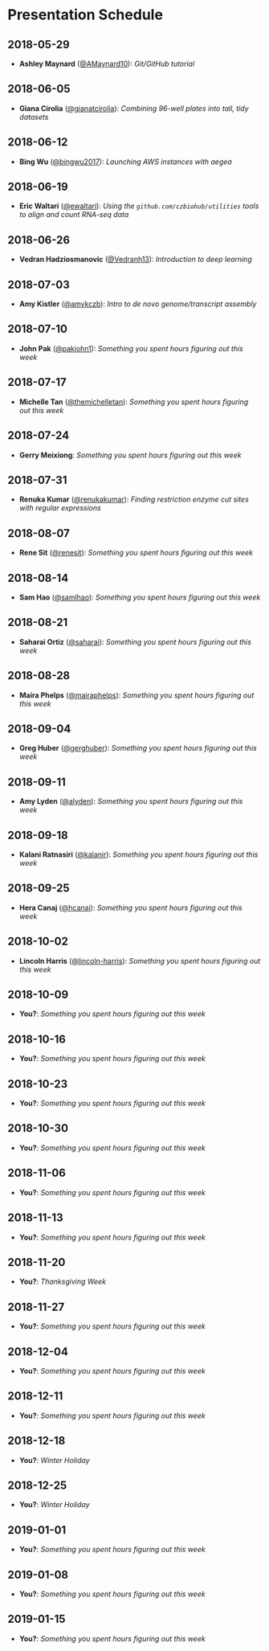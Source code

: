 # Presentation Schedule

## 2018-05-29

- **Ashley Maynard** ([@AMaynard10](https://github.com/AMaynard10)): *Git/GitHub tutorial*

## 2018-06-05

- **Giana Cirolia** ([@gianatcirolia](https://github.com/gianatcirolia)): *Combining 96-well plates into tall, tidy datasets*

## 2018-06-12

- **Bing Wu** ([@bingwu2017](https://github.com/bingwu2017)): *Launching AWS instances with aegea*

## 2018-06-19

- **Eric Waltari** ([@ewaltari](https://github.com/ewaltari)): *Using the `github.com/czbiohub/utilities` tools to align and count RNA-seq data*

## 2018-06-26

- **Vedran Hadziosmanovic** ([@Vedranh13](https://github.com/Vedranh13)): *Introduction to deep learning*

## 2018-07-03

- **Amy Kistler** ([@amykczb](https://github.com/amykczb)): *Intro to de novo genome/transcript assembly*

## 2018-07-10

- **John Pak** ([@pakjohn1](https://github.com/pakjohn1)): *Something you spent hours figuring out this week*

## 2018-07-17

- **Michelle Tan** ([@themichelletan](https://github.com/themichelletan)): *Something you spent hours figuring out this week*

## 2018-07-24

- **Gerry Meixiong**: *Something you spent hours figuring out this week*

## 2018-07-31

- **Renuka Kumar** ([@renukakumar](https://github.com/renukakumar)): *Finding restriction enzyme cut sites with regular expressions*

## 2018-08-07

- **Rene Sit** ([@renesit](https://github.com/renesit)): *Something you spent hours figuring out this week*

## 2018-08-14

- **Sam Hao** ([@samlhao](https://github.com/samlhao)): *Something you spent hours figuring out this week*

## 2018-08-21

- **Saharai Ortiz** ([@saharai](https://github.com/saharai)): *Something you spent hours figuring out this week*

## 2018-08-28

- **Maira Phelps** ([@mairaphelps](https://github.com/mairaphelps)): *Something you spent hours figuring out this week*

## 2018-09-04

- **Greg Huber** ([@gerghuber](https://github.com/gerghuber)): *Something you spent hours figuring out this week*

## 2018-09-11

- **Amy Lyden** ([@alyden](https://github.com/alyden)): *Something you spent hours figuring out this week*

## 2018-09-18

- **Kalani Ratnasiri** ([@kalanir](https://github.com/kalanir)): *Something you spent hours figuring out this week*

## 2018-09-25

- **Hera Canaj** ([@hcanaj](https://github.com/hcanaj)): *Something you spent hours figuring out this week*

## 2018-10-02

- **Lincoln Harris** ([@lincoln-harris](https://github.com/lincoln-harris)): *Something you spent hours figuring out this week*

## 2018-10-09

- **You?**: *Something you spent hours figuring out this week*

## 2018-10-16

- **You?**: *Something you spent hours figuring out this week*

## 2018-10-23

- **You?**: *Something you spent hours figuring out this week*

## 2018-10-30

- **You?**: *Something you spent hours figuring out this week*

## 2018-11-06

- **You?**: *Something you spent hours figuring out this week*

## 2018-11-13

- **You?**: *Something you spent hours figuring out this week*

## 2018-11-20

- **You?**: *Thanksgiving Week*

## 2018-11-27

- **You?**: *Something you spent hours figuring out this week*

## 2018-12-04

- **You?**: *Something you spent hours figuring out this week*

## 2018-12-11

- **You?**: *Something you spent hours figuring out this week*

## 2018-12-18

- **You?**: *Winter Holiday*

## 2018-12-25

- **You?**: *Winter Holiday*

## 2019-01-01

- **You?**: *Something you spent hours figuring out this week*

## 2019-01-08

- **You?**: *Something you spent hours figuring out this week*

## 2019-01-15

- **You?**: *Something you spent hours figuring out this week*
